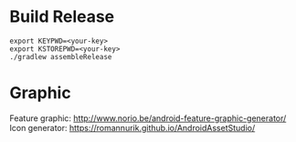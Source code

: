 # Build Release

```
export KEYPWD=<your-key>
export KSTOREPWD=<your-key>
./gradlew assembleRelease
```

# Graphic

Feature graphic: http://www.norio.be/android-feature-graphic-generator/
Icon generator: https://romannurik.github.io/AndroidAssetStudio/
